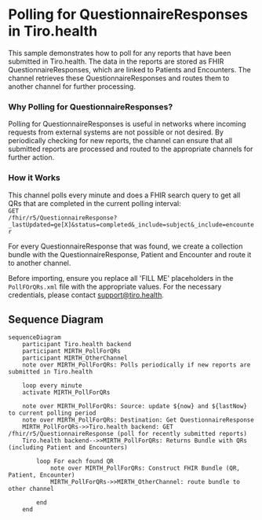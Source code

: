 # Polling for QuestionnaireResponses in Tiro.health

This sample demonstrates how to poll for any reports that have been submitted in Tiro.health. The data in the reports are stored as FHIR QuestionnaireResponses, which are linked to Patients and Encounters. The channel retrieves these QuestionnaireResponses and routes them to another channel for further processing.

### Why Polling for QuestionnaireResponses?
Polling for QuestionnaireResponses is useful in networks where incoming requests from external systems are not possible or not desired. By periodically checking for new reports, the channel can ensure that all submitted reports are processed and routed to the appropriate channels for further action.

### How it Works
This channel polls every minute and does a FHIR search query to get all QRs that are completed in the current polling interval:<br>
<code>GET /fhir/r5/QuestionnaireResponse?_lastUpdated=ge[X]&status=completed&_include=subject&_include=encounter</code>

For every QuestionnaireResponse that was found, we create a collection bundle with the QuestionnaireResponse, Patient and Encounter and route it to another channel.

Before importing, ensure you replace all 'FILL ME' placeholders in the `PollFOrQRs.xml` file with the appropriate values. For the necessary credentials, please contact [support@tiro.health](mailto:support@tiro.health).

## Sequence Diagram
```mermaid
sequenceDiagram
    participant Tiro.health backend
    participant MIRTH_PollForQRs
    participant MIRTH_OtherChannel
    note over MIRTH_PollForQRs: Polls periodically if new reports are submitted in Tiro.health

    loop every minute
    activate MIRTH_PollForQRs

    note over MIRTH_PollForQRs: Source: update ${now} and ${lastNow} to current polling period
    note over MIRTH_PollForQRs: Destination: Get QuestionnaireResponse
    MIRTH_PollForQRs->>Tiro.health backend: GET /fhir/r5/QuestionnaireResponse (poll for recently submitted reports)
    Tiro.health backend-->>MIRTH_PollForQRs: Returns Bundle with QRs (including Patient and Encounters)

        loop For each found QR
            note over MIRTH_PollForQRs: Construct FHIR Bundle (QR, Patient, Encounter)
            MIRTH_PollForQRs->>MIRTH_OtherChannel: route bundle to other channel

        end
    end
```
